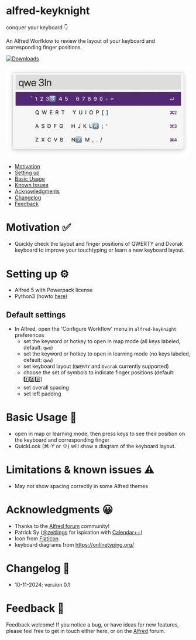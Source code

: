 # alfred-keyknight 
conquer your keyboard 👇️

An Alfred Worfklow to review the layout of your keyboard and corresponding finger positions.


<a href="https://github.com/giovannicoppola/alfred-keyknight/releases/latest/">
<img alt="Downloads"
src="https://img.shields.io/github/downloads/giovannicoppola/alfred-keyknight/total?color=purple&label=Downloads"><br/>
</a>

![](keyknight.png)


<!-- MarkdownTOC autolink="true" bracket="round" depth="3" autoanchor="true" -->

- [Motivation](#motivation)
- [Setting up](#setting-up)
- [Basic Usage](#usage)
- [Known Issues](#known-issues)
- [Acknowledgments](#acknowledgments)
- [Changelog](#changelog)
- [Feedback](#feedback)

<!-- /MarkdownTOC -->



<h1 id="motivation">Motivation ✅</h1>

- Quickly check the layout and finger positions of QWERTY and Dvorak keyboard to improve your touchtyping or learn a new keyboard layout.


<h1 id="setting-up">Setting up ⚙️</h1>

- Alfred 5 with Powerpack license
- Python3 (howto [here](https://www.freecodecamp.org/news/python-version-on-mac-update/))



## Default settings 
- In Alfred, open the 'Configure Workflow' menu in `alfred-keyknight` preferences
	- set the keyword or hotkey to open in map mode (all keys labeled, default: `qwe`)
	- set the keyword or hotkey to open in learning mode (no keys labeled, default: `qww`)
	- set keyboard layout (`QWERTY` and `Dvorak` currently supported)
	- choose the set of symbols to indicate finger positions (default: 1️⃣2️⃣3️⃣)
	- set overall spacing
	- set left padding
	

<h1 id="usage">Basic Usage 📖</h1>

- open in map or learning mode, then press keys to see their position on the keyboard and corresponding finger
- QuickLook (⌘-Y or ⇧) will show a diagram of the keyboard layout.



<h1 id="known-issues">Limitations & known issues ⚠️</h1>

- May not show spacing correctly in some Alfred themes



<h1 id="acknowledgments">Acknowledgments 😀</h1>

- Thanks to the [Alfred forum](https://www.alfredforum.com) community!
- Patrick Sy ([@zeitlings](https://github.com/zeitlings) for ispiration with [Calendar++](https://github.com/zeitlings/alfred-calendar))
- Icon from [Flaticon](https://www.flaticon.com/free-icon/wasd_8982293)
- keyboard diagrams from https://onlinetyping.org/



<h1 id="changelog">Changelog 🧰</h1>

- 10-11-2024: version 0.1


<h1 id="feedback">Feedback 🧐</h1>

Feedback welcome! If you notice a bug, or have ideas for new features, please feel free to get in touch either here, or on the [Alfred](https://www.alfredforum.com) forum. 
